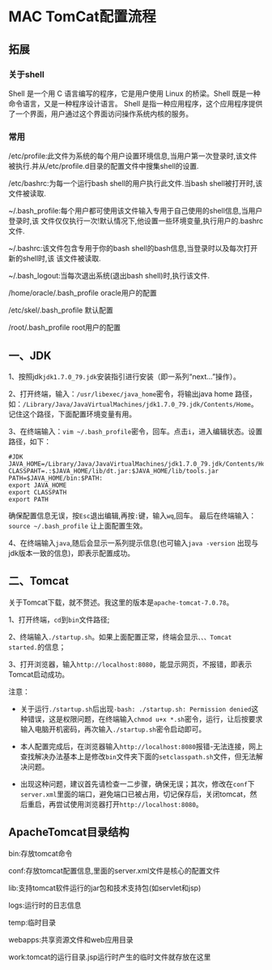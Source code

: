 # MAC TomCat配置流程

## 拓展
### 关于shell

Shell 是一个用 C 语言编写的程序，它是用户使用 Linux 的桥梁。Shell 既是一种命令语言，又是一种程序设计语言。
Shell 是指一种应用程序，这个应用程序提供了一个界面，用户通过这个界面访问操作系统内核的服务。

### 常用
/etc/profile:此文件为系统的每个用户设置环境信息,当用户第一次登录时,该文件被执行.并从/etc/profile.d目录的配置文件中搜集shell的设置.
	
/etc/bashrc:为每一个运行bash shell的用户执行此文件.当bash shell被打开时,该文件被读取.
	
~/.bash_profile:每个用户都可使用该文件输入专用于自己使用的shell信息,当用户登录时,该
	文件仅仅执行一次!默认情况下,他设置一些环境变量,执行用户的.bashrc文件.
	
~/.bashrc:该文件包含专用于你的bash shell的bash信息,当登录时以及每次打开新的shell时,该
	该文件被读取.
	
~/.bash_logout:当每次退出系统(退出bash shell)时,执行该文件.
	
/home/oracle/.bash_profile  oracle用户的配置
	
/etc/skel/.bash_profile 默认配置
	
/root/.bash_profile root用户的配置


## 一、JDK

1、按照jdk`jdk1.7.0_79.jdk`安装指引进行安装（即一系列“next...”操作）。
	
2、打开终端，输入：`/usr/libexec/java_home`密令，将输出java home 路径，如：`/Library/Java/JavaVirtualMachines/jdk1.7.0_79.jdk/Contents/Home`。记住这个路径，下面配置环境变量有用。
	
3、在终端输入：`vim ~/.bash_profile`密令，回车。点击`i`，进入编辑状态。设置路径，如下：
	
	#JDK
	JAVA_HOME=/Library/Java/JavaVirtualMachines/jdk1.7.0_79.jdk/Contents/Home
	CLASSPAHT=.:$JAVA_HOME/lib/dt.jar:$JAVA_HOME/lib/tools.jar
	PATH=$JAVA_HOME/bin:$PATH:
	export JAVA_HOME
	export CLASSPATH
	export PATH
	
确保配置信息无误，按`Esc`退出编辑,再按`:`键，输入`wq`,回车。
最后在终端输入：`source ~/.bash_profile` 让上面配置生效。
	
4、在终端输入`java`,随后会显示一系列提示信息(也可输入`java -version` 出现与jdk版本一致的信息)，即表示配置成功。

## 二、Tomcat

关于Tomcat下载，就不赘述。我这里的版本是`apache-tomcat-7.0.78`。

1、打开终端，`cd`到`bin`文件路径;

2、终端输入`./startup.sh`。如果上面配置正常，终端会显示`、、、Tomcat started.`的信息；

3、打开浏览器，输入`http://localhost:8080`，能显示网页，不报错，即表示Tomcat启动成功。

注意：

* 关于运行`./startup.sh`后出现`-bash: ./startup.sh: Permission denied`这种错误，这是权限问题，在终端输入`chmod u+x *.sh`密令，运行，让后按要求输入电脑开机密码，再次输入`./startup.sh`密令启动即可。

* 本人配置完成后，在浏览器输入`http://localhost:8080`报错-无法连接，网上查找解决办法基本上是修改`bin`文件夹下面的`setclasspath.sh`文件，但无法解决问题。

* 出现这种问题，建议首先请检查一二步骤，确保无误；其次，修改在`conf`下`server.xml`里面的端口，避免端口已被占用，切记保存后，关闭tomcat，然后重启，再尝试使用浏览器打开`http://localhost:8080`。



## ApacheTomcat目录结构

bin:存放tomcat命令

conf:存放tomcat配置信息,里面的server.xml文件是核心的配置文件

lib:支持tomcat软件运行的jar包和技术支持包(如servlet和jsp)

logs:运行时的日志信息

temp:临时目录

webapps:共享资源文件和web应用目录

work:tomcat的运行目录.jsp运行时产生的临时文件就存放在这里














   